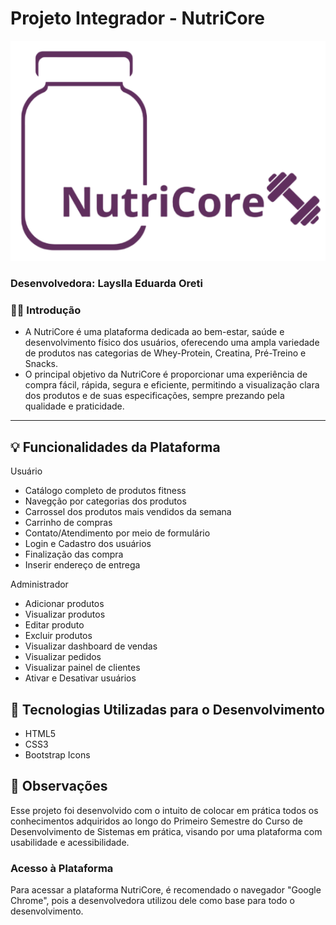 # Projeto Integrador - NutriCore
![Logotipo do e-commerce NutriCore](./LIMA%20-%20Linguagem%20de%20Marcação/identidadeVisual/logotipoNutriCoreRoxo.png)
### Desenvolvedora: Layslla Eduarda Oreti

### 🏋️‍♀️ Introdução
- A NutriCore é uma plataforma dedicada ao bem-estar, saúde e desenvolvimento físico dos usuários, oferecendo uma ampla variedade de produtos nas categorias de Whey-Protein, Creatina, Pré-Treino e Snacks.
- O principal objetivo da NutriCore é proporcionar uma experiência de compra fácil, rápida, segura e eficiente, permitindo a visualização clara dos produtos e de suas especificações, sempre prezando pela qualidade e praticidade.
--- 

## 💡 Funcionalidades da Plataforma
Usuário

- Catálogo completo de produtos fitness
- Navegção por categorias dos produtos
- Carrossel dos produtos mais vendidos da semana
- Carrinho de compras
- Contato/Atendimento por meio de formulário
- Login e Cadastro dos usuários
- Finalização das compra
- Inserir endereço de entrega

Administrador
- Adicionar produtos
- Visualizar produtos
- Editar produto
- Excluir produtos
- Visualizar dashboard de vendas
- Visualizar pedidos
- Visualizar painel de clientes
- Ativar e Desativar usuários

## 🚀 Tecnologias Utilizadas para o Desenvolvimento
- HTML5
- CSS3
- Bootstrap Icons

## 📌 Observações
Esse projeto foi desenvolvido com o intuito de colocar em prática todos os conhecimentos adquiridos ao longo do Primeiro Semestre do Curso de Desenvolvimento de Sistemas em prática, visando por uma plataforma com usabilidade e acessibilidade.


### Acesso à Plataforma
Para acessar a plataforma NutriCore, é recomendado o navegador "Google Chrome", pois a desenvolvedora utilizou dele como base para todo o desenvolvimento.